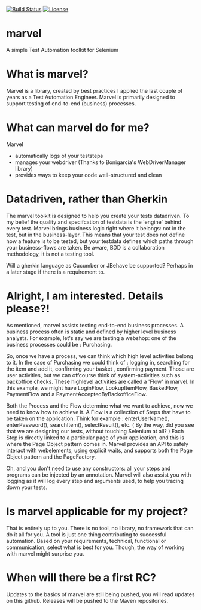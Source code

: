 [![Build Status](https://travis-ci.org/ingmargoudt/marvel.svg?branch=master)](https://travis-ci.org/ingmargoudt/marvel) [![License](https://img.shields.io/badge/License-Apache%202.0-blue.svg)](https://opensource.org/licenses/Apache-2.0)


# marvel
A simple Test Automation toolkit for Selenium

# What is marvel?
Marvel is a library, created by best practices I applied the last couple of years as a Test Automation Engineer. Marvel is 
primarily designed to support testing of end-to-end (business) processes. 

# What can marvel do for me?
Marvel 
* automatically logs of your teststeps
* manages your webdriver (Thanks to Bonigarcia's WebDriverManager library)
* provides ways to keep your code well-structured and clean 

# Datadriven, rather than Gherkin
The marvel toolkit is designed to help you create your tests datadriven. To my belief the quality and specifcation 
of testdata is the 'engine' behind every test. Marvel brings business logic right where it belongs: not in the test, but in the business-layer. 
This means that your test does not define how a feature is to be tested, but your testdata defines which paths through your business-flows are taken.
Be aware, BDD is a collaboration methodology, it is not a testing tool. 

Will a gherkin language as Cucumber or JBehave be supported? 
Perhaps in a later stage if there is a requirement to. 

# Alright, I am interested. Details please?!
As mentioned, marvel assists testing end-to-end business processes. A business process often is static and defined by higher level business analysts.
For example, let's say we are testing a webshop: one of the business processes could be : Purchasing.

So, once we have a process, we can think which high level activities belong to it. In the case of Purchasing we could think of : logging in, searching for the item and add it, confirming your basket , confirming payment.
Those are user activities, but we can offcourse think of system-activities such as backoffice checks. These highlevel activities are called a 'Flow' in marvel.
In this example, we might have LoginFlow, LookupItemFlow, BasketFlow, PaymentFlow and a PaymentAcceptedByBackofficeFlow.

Both the Process and the Flow determine what we want to achieve, now we need to know how to achieve it. A Flow is a collection of Steps that have to be taken on the application. 
Think for example : enterUserName(), enterPassword(), searchItem(), selectResult(), etc. 
( By the way, did you see that we are designing our tests, without touching Selenium at all? )
Each Step is directly linked to a particular page of your application, and this is where the Page Object pattern comes in. Marvel provides
an API to safely interact with webelements, using explicit waits, and supports both the Page Object pattern and the PageFactory.

Oh, and you don't need to use any constructors: all your steps and programs can be injected by an annotation. Marvel will also assist  you with logging
as it will log every step and arguments used, to help you tracing down your tests.

# Is marvel applicable for my project?
That is entirely up to you. There is no tool, no library, no framework that can do it all for you. A tool is just one thing contributing to successful automation. Based on your requirements, technical, functional or communication, select what is best for you. Though, the way of working with marvel might surprise you.

# When will there be a first RC?
Updates to the basics of marvel are still being pushed, you will read updates on this github. Releases will be pushed to the Maven repositories.
